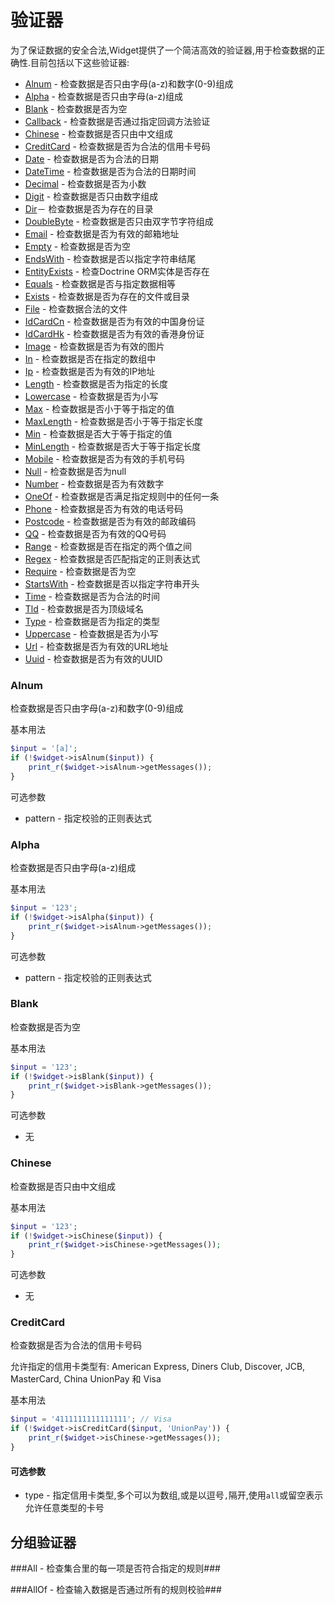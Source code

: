 验证器
=====
为了保证数据的安全合法,Widget提供了一个简洁高效的验证器,用于检查数据的正确性.目前包括以下这些验证器:
* [Alnum](#alnum) - 检查数据是否只由字母(a-z)和数字(0-9)组成
* [Alpha](#alpha) - 检查数据是否只由字母(a-z)组成
* [Blank](#blank) - 检查数据是否为空
* [Callback](#callback) - 检查数据是否通过指定回调方法验证
* [Chinese](#chinese) - 检查数据是否只由中文组成
* [CreditCard](#creditcard) - 检查数据是否为合法的信用卡号码
* [Date](#date) - 检查数据是否为合法的日期
* [DateTime](#datetime) - 检查数据是否为合法的日期时间
* [Decimal](#decimal) - 检查数据是否为小数
* [Digit](#digit) - 检查数据是否只由数字组成
* [Dir](#dir)－ 检查数据是否为存在的目录
* [DoubleByte](#doublebyte) - 检查数据是否只由双字节字符组成
* [Email](#email) - 检查数据是否为有效的邮箱地址
* [Empty](#empty) - 检查数据是否为空
* [EndsWith](#endswith) - 检查数据是否以指定字符串结尾
* [EntityExists](#entityexists) - 检查Doctrine ORM实体是否存在
* [Equals](#equals) - 检查数据是否与指定数据相等
* [Exists](#exists) - 检查数据是否为存在的文件或目录
* [File](#file) - 检查数据合法的文件
* [IdCardCn](#idcardcn) - 检查数据是否为有效的中国身份证
* [IdCardHk](#idcardhk) - 检查数据是否为有效的香港身份证
* [Image](#image) - 检查数据是否为有效的图片
* [In](#in) - 检查数据是否在指定的数组中
* [Ip](#ip) - 检查数据是否为有效的IP地址
* [Length](#length) - 检查数据是否为指定的长度
* [Lowercase](#lowercase) - 检查数据是否为小写
* [Max](#max) - 检查数据是否小于等于指定的值
* [MaxLength](#maxlength) - 检查数据是否小于等于指定长度
* [Min](#min) - 检查数据是否大于等于指定的值
* [MinLength](#minlength) - 检查数据是否大于等于指定长度
* [Mobile](#mobile) - 检查数据是否为有效的手机号码
* [Null](#null) - 检查数据是否为null
* [Number](#number) - 检查数据是否为有效数字
* [OneOf](#oneof) - 检查数据是否满足指定规则中的任何一条
* [Phone](#phone) - 检查数据是否为有效的电话号码
* [Postcode](#postcode) - 检查数据是否为有效的邮政编码
* [QQ](#qq) - 检查数据是否为有效的QQ号码
* [Range](#range) - 检查数据是否在指定的两个值之间
* [Regex](#regex) - 检查数据是否匹配指定的正则表达式
* [Require](#require) - 检查数据是否为空
* [StartsWith](#startswith) - 检查数据是否以指定字符串开头
* [Time](#time) - 检查数据是否为合法的时间
* [Tld](#tld) - 检查数据是否为顶级域名
* [Type](#type) - 检查数据是否为指定的类型
* [Uppercase](#uppercase) - 检查数据是否为小写
* [Url](#url) - 检查数据是否为有效的URL地址
* [Uuid](#uuid) - 检查数据是否为有效的UUID


### Alnum 
检查数据是否只由字母(a-z)和数字(0-9)组成

基本用法
```php
$input = '[a]';
if (!$widget->isAlnum($input)) {
    print_r($widget->isAlnum->getMessages());
}
```

可选参数
* pattern - 指定校验的正则表达式

### Alpha
检查数据是否只由字母(a-z)组成

基本用法
```php
$input = '123';
if (!$widget->isAlpha($input)) {
    print_r($widget->isAlnum->getMessages());
}
```

可选参数
* pattern - 指定校验的正则表达式

### Blank
检查数据是否为空

基本用法
```php
$input = '123';
if (!$widget->isBlank($input)) {
    print_r($widget->isBlank->getMessages());
}
```

可选参数
* 无

### Chinese
检查数据是否只由中文组成

基本用法
```php
$input = '123';
if (!$widget->isChinese($input)) {
    print_r($widget->isChinese->getMessages());
}
```
可选参数

* 无

### CreditCard
检查数据是否为合法的信用卡号码

允许指定的信用卡类型有: American Express, Diners Club, Discover, JCB, MasterCard, China UnionPay 和 Visa

基本用法
```php
$input = '4111111111111111'; // Visa
if (!$widget->isCreditCard($input, 'UnionPay')) {
    print_r($widget->isChinese->getMessages());
}
```
#### 可选参数
* type - 指定信用卡类型,多个可以为数组,或是以逗号`,`隔开,使用`all`或留空表示允许任意类型的卡号

分组验证器
---------
###All - 检查集合里的每一项是否符合指定的规则###

###AllOf - 检查输入数据是否通过所有的规则校验###
